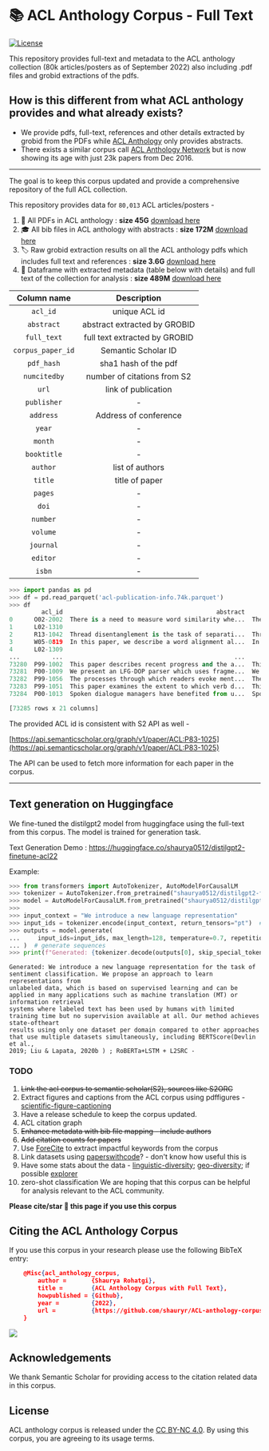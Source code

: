 # 📚  ACL Anthology Corpus - Full Text

[![License](https://img.shields.io/badge/License-CC%20BY--NC%204.0-lightgrey.svg)](https://creativecommons.org/licenses/by-nc-sa/4.0/)

This repository provides full-text and metadata to the ACL anthology collection (80k articles/posters as of September 2022) also including .pdf files and grobid extractions of the pdfs.

## How is this different from what ACL anthology provides and what already exists?

- We provide pdfs, full-text, references and other details extracted by grobid from the PDFs while [ACL Anthology](https://aclanthology.org/anthology+abstracts.bib.gz) only provides abstracts.
- There exists a similar corpus call [ACL Anthology Network](https://clair.eecs.umich.edu/aan/about.php) but is now showing its age with just 23k papers from Dec 2016.

----

The goal is to keep this corpus updated and provide a comprehensive repository of the full ACL collection.

This repository provides data for `80,013` ACL articles/posters -

1. 📖 All PDFs in ACL anthology : **size 45G**  [download here](https://drive.google.com/file/d/1OGHyJrkaVpbrdbmxsDotG-tI3LiKyxuC/view?usp=sharing)
2. 🎓 All bib files in ACL anthology with abstracts : **size 172M** [download here](https://drive.google.com/file/d/1dJ-iE85moBv3iYG2LhRLT6KQyVkmllBg/view?usp=sharing)
3. 🏷️  Raw grobid extraction results on all the ACL anthology pdfs which includes full text and references : **size 3.6G** [download here](https://drive.google.com/file/d/1xC-K6__W3FCalIDBlDROeN4d4xh0IVry/view?usp=sharing)
4. 💾  Dataframe with extracted metadata (table below with details) and full text of the collection for analysis : **size 489M** [download here](https://drive.google.com/file/d/1CFCzNGlTls0H-Zcaem4Hg_ETj4ebhcDO/view?usp=sharing)

|  **Column name**  |        **Description**        |
| :---------------: | :---------------------------: |
|     `acl_id`      |         unique ACL id         |
|    `abstract`     | abstract extracted by GROBID  |
|    `full_text`    | full text extracted by GROBID |
| `corpus_paper_id` |      Semantic Scholar ID      |
|    `pdf_hash`     |     sha1 hash of the pdf      |
|   `numcitedby`    |  number of citations from S2  |
|       `url`       |      link of publication      |
|    `publisher`    |               -               |
|     `address`     |     Address of conference     |
|      `year`       |               -               |
|      `month`      |               -               |
|    `booktitle`    |               -               |
|     `author`      |        list of authors        |
|      `title`      |        title of paper         |
|      `pages`      |               -               |
|       `doi`       |               -               |
|     `number`      |               -               |
|     `volume`      |               -               |
|     `journal`     |               -               |
|     `editor`      |               -               |
|      `isbn`       |               -               |

```python
>>> import pandas as pd
>>> df = pd.read_parquet('acl-publication-info.74k.parquet')
>>> df
         acl_id                                           abstract                                          full_text  corpus_paper_id                                  pdf_hash  ...  number volume journal editor  isbn
0      O02-2002  There is a need to measure word similarity whe...  There is a need to measure word similarity whe...         18022704  0b09178ac8d17a92f16140365363d8df88c757d0  ...    None   None    None   None  None
1      L02-1310                                                                                                                8220988  8d5e31610bc82c2abc86bc20ceba684c97e66024  ...    None   None    None   None  None
2      R13-1042  Thread disentanglement is the task of separati...  Thread disentanglement is the task of separati...         16703040  3eb736b17a5acb583b9a9bd99837427753632cdb  ...    None   None    None   None  None
3      W05-0819  In this paper, we describe a word alignment al...  In this paper, we describe a word alignment al...          1215281  b20450f67116e59d1348fc472cfc09f96e348f55  ...    None   None    None   None  None
4      L02-1309                                                                                                               18078432  011e943b64a78dadc3440674419821ee080f0de3  ...    None   None    None   None  None
...         ...                                                ...                                                ...              ...                                       ...  ...     ...    ...     ...    ...   ...
73280  P99-1002  This paper describes recent progress and the a...  This paper describes recent progress and the a...           715160  ab17a01f142124744c6ae425f8a23011366ec3ee  ...    None   None    None   None  None
73281  P00-1009  We present an LFG-DOP parser which uses fragme...  We present an LFG-DOP parser which uses fragme...          1356246  ad005b3fd0c867667118482227e31d9378229751  ...    None   None    None   None  None
73282  P99-1056  The processes through which readers evoke ment...  The processes through which readers evoke ment...          7277828  924cf7a4836ebfc20ee094c30e61b949be049fb6  ...    None   None    None   None  None
73283  P99-1051  This paper examines the extent to which verb d...  This paper examines the extent to which verb d...          1829043  6b1f6f28ee36de69e8afac39461ee1158cd4d49a  ...    None   None    None   None  None
73284  P00-1013  Spoken dialogue managers have benefited from u...  Spoken dialogue managers have benefited from u...         10903652  483c818c09e39d9da47103fbf2da8aaa7acacf01  ...    None   None    None   None  None

[73285 rows x 21 columns]
```

The  provided ACL id is consistent with S2 API as well -

[https://api.semanticscholar.org/graph/v1/paper/ACL:P83-1025](https://api.semanticscholar.org/graph/v1/paper/ACL:P83-1025)

The API can be used to fetch more information for each paper in the corpus.

---

## Text generation on Huggingface

We fine-tuned the distilgpt2 model from huggingface using the full-text from this corpus. The model is trained for generation task.

Text Generation Demo : <https://huggingface.co/shaurya0512/distilgpt2-finetune-acl22>

Example:

```python
>>> from transformers import AutoTokenizer, AutoModelForCausalLM
>>> tokenizer = AutoTokenizer.from_pretrained("shaurya0512/distilgpt2-finetune-acl22")
>>> model = AutoModelForCausalLM.from_pretrained("shaurya0512/distilgpt2-finetune-acl22")
>>>
>>> input_context = "We introduce a new language representation"
>>> input_ids = tokenizer.encode(input_context, return_tensors="pt")  # encode input context
>>> outputs = model.generate(
...     input_ids=input_ids, max_length=128, temperature=0.7, repetition_penalty=1.2
... )  # generate sequences
>>> print(f"Generated: {tokenizer.decode(outputs[0], skip_special_tokens=True)}")
```

```text
Generated: We introduce a new language representation for the task of sentiment classification. We propose an approach to learn representations from   
unlabeled data, which is based on supervised learning and can be applied in many applications such as machine translation (MT) or information retrieval   
systems where labeled text has been used by humans with limited training time but no supervision available at all. Our method achieves state-oftheart   
results using only one dataset per domain compared to other approaches that use multiple datasets simultaneously, including BERTScore(Devlin et al.,   
2019; Liu & Lapata, 2020b ) ; RoBERTa+LSTM + L2SRC -  
```

### TODO

1. ~~Link the acl corpus to semantic scholar(S2), sources like S2ORC~~
2. Extract figures and captions from the ACL corpus using pdffigures - [scientific-figure-captioning](https://github.com/billchen0/scientific-figure-captioning)
3. Have a release schedule to keep the corpus updated.
4. ACL citation graph
5. ~~Enhance metadata with bib file mapping - include authors~~
6. ~~Add citation counts for papers~~
7. Use [ForeCite](https://github.com/allenai/ForeCite) to extract impactful keywords from the corpus
8. Link datasets using [paperswithcode](https://github.com/paperswithcode/paperswithcode-data)? - don't know how useful this is
9. Have some stats about the data - [linguistic-diversity](http://stats.aclrollingreview.org/submissions/linguistic-diversity/); [geo-diversity](http://stats.aclrollingreview.org/submissions/geo-diversity/); if possible [explorer](http://stats.aclrollingreview.org/submissions/explorer/)
10. zero-shot classification 
We are hoping that this corpus can be helpful for analysis relevant to the ACL community.

**Please cite/star 🌟 this page if you use this corpus**

## Citing the ACL Anthology Corpus

If you use this corpus in your research please use the following BibTeX entry:

```json
    @Misc{acl_anthology_corpus,
        author =       {Shaurya Rohatgi},
        title =        {ACL Anthology Corpus with Full Text},
        howpublished = {Github},
        year =         {2022},
        url =          {https://github.com/shauryr/ACL-anthology-corpus}
    }
```

[<img src="https://img.shields.io/badge/Buy%20Me%20a%20Coffee-ffdd00?style=for-the-badge&logo=buy-me-a-coffee&logoColor=black">](https://www.buymeacoffee.com/shauryrG)

<!-- If you are feeling generous buy me a ☕   -->

## Acknowledgements

We thank Semantic Scholar for providing access to the citation related data in this corpus.

## License

ACL anthology corpus is released under the [CC BY-NC 4.0](https://creativecommons.org/licenses/by-nc/4.0/).  By using this corpus, you are agreeing to its usage terms.
